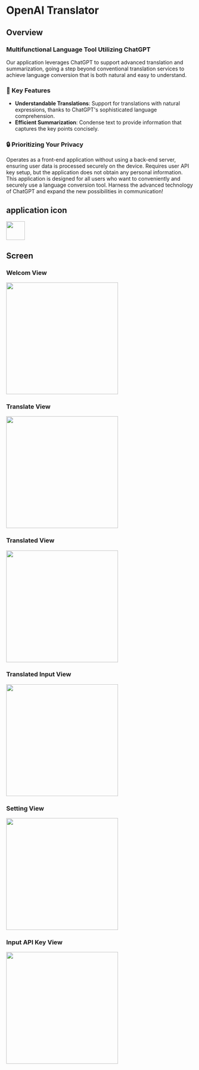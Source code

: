 # OpenAI Translator

## Overview

### Multifunctional Language Tool Utilizing ChatGPT

Our application leverages ChatGPT to support advanced translation and summarization, going a step beyond conventional translation services to achieve language conversion that is both natural and easy to understand.

### 🌟 Key Features

- **Understandable Translations**: Support for translations with natural expressions, thanks to ChatGPT's sophisticated language comprehension.
- **Efficient Summarization**: Condense text to provide information that captures the key points concisely.

### 🔒 Prioritizing Your Privacy

Operates as a front-end application without using a back-end server, ensuring user data is processed securely on the device.
Requires user API key setup, but the application does not obtain any personal information.
This application is designed for all users who want to conveniently and securely use a language conversion tool. Harness the advanced technology of ChatGPT and expand the new possibilities in communication!

## application icon

<img src="img/translator.png" width="50">

## Screen

### Welcom View

<img src="img/welcom-view.png" width="300">

### Translate View

<img src="img/translate-view.png" width="300">

### Translated View

<img src="img/translated-view.png" width="300">

### Translated Input View

<img src="img/translate-input-view.png" width="300">

### Setting View

<img src="img/setting-view.png" width="300">

### Input API Key View

<img src="img/input-api-key-view.png" width="300">
